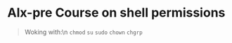 # Alx-pre Course on shell permissions

> Woking with:\n
> `chmod`
> `su`
> `sudo`
> `chown`
> `chgrp`